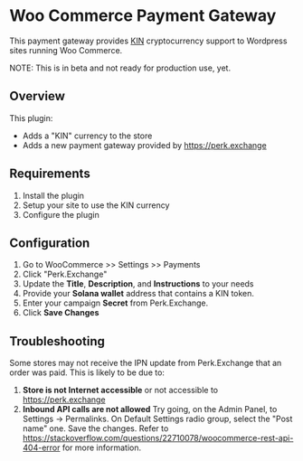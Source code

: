 # Woo Commerce Payment Gateway

This payment gateway provides [KIN](https://kin.org/) cryptocurrency support to Wordpress sites running Woo Commerce.

NOTE: This is in beta and not ready for production use, yet.

## Overview

This plugin:

* Adds a "KIN" currency to the store
* Adds a new payment gateway provided by https://perk.exchange

## Requirements

1. Install the plugin
2. Setup your site to use the KIN currency
3. Configure the plugin

## Configuration

1. Go to WooCommerce >> Settings >> Payments
2. Click "Perk.Exchange"
3. Update the **Title**, **Description**, and **Instructions** to your needs
4. Provide your **Solana wallet** address that contains a KIN token.
5. Enter your campaign **Secret** from Perk.Exchange. 
6. Click **Save Changes**

## Troubleshooting

Some stores may not receive the IPN update from Perk.Exchange that an order was paid. This is likely to be due to:

1. **Store is not Internet accessible** or not accessible to https://perk.exchange
2. **Inbound API calls are not allowed** Try going, on the Admin Panel, to Settings -> Permalinks. On Default Settings radio group, select the "Post name" one. Save the changes. Refer to https://stackoverflow.com/questions/22710078/woocommerce-rest-api-404-error for more information.
